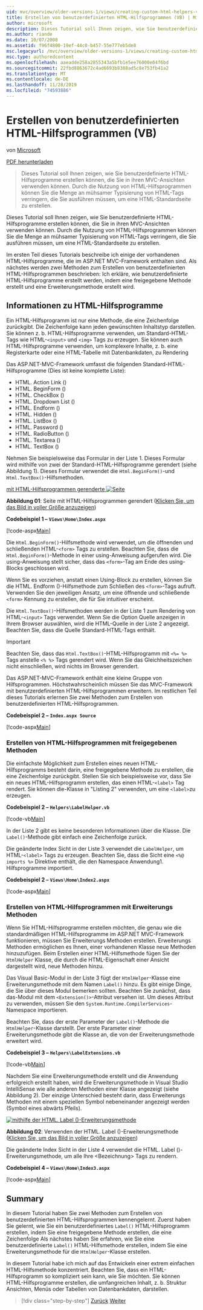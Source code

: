 ```yaml
---
uid: mvc/overview/older-versions-1/views/creating-custom-html-helpers-vb
title: Erstellen von benutzerdefinierten HTML-Hilfsprogrammen (VB) | Microsoft-Dokumentation
author: microsoft
description: Dieses Tutorial soll Ihnen zeigen, wie Sie benutzerdefinierte HTML-Hilfsprogramme erstellen können, die Sie in ihren MVC-Ansichten verwenden können. Durch die Nutzung von HTML-Hilfsprogrammen...
ms.author: riande
ms.date: 10/07/2008
ms.assetid: f96f4800-19ef-44c0-b457-55e777eb5de8
msc.legacyurl: /mvc/overview/older-versions-1/views/creating-custom-html-helpers-vb
msc.type: authoredcontent
ms.openlocfilehash: aaeadde258a2855343a5bfb1e5ee76000e04f6bd
ms.sourcegitcommit: 22fbd8863672c4ad6693b8388ad5c8e753fb41a2
ms.translationtype: MT
ms.contentlocale: de-DE
ms.lasthandoff: 11/28/2019
ms.locfileid: "74593886"
---
```

# <a name="creating-custom-html-helpers-vb"></a>Erstellen von benutzerdefinierten HTML-Hilfsprogrammen (VB)

von [Microsoft](https://github.com/microsoft)

[PDF herunterladen](https://download.microsoft.com/download/1/1/f/11f721aa-d749-4ed7-bb89-a681b68894e6/ASPNET_MVC_Tutorial_9_VB.pdf)

> Dieses Tutorial soll Ihnen zeigen, wie Sie benutzerdefinierte HTML-Hilfsprogramme erstellen können, die Sie in ihren MVC-Ansichten verwenden können. Durch die Nutzung von HTML-Hilfsprogrammen können Sie die Menge an mühsamer Typisierung von HTML-Tags verringern, die Sie ausführen müssen, um eine HTML-Standardseite zu erstellen.

Dieses Tutorial soll Ihnen zeigen, wie Sie benutzerdefinierte HTML-Hilfsprogramme erstellen können, die Sie in ihren MVC-Ansichten verwenden können. Durch die Nutzung von HTML-Hilfsprogrammen können Sie die Menge an mühsamer Typisierung von HTML-Tags verringern, die Sie ausführen müssen, um eine HTML-Standardseite zu erstellen.

Im ersten Teil dieses Tutorials beschreibe ich einige der vorhandenen HTML-Hilfsprogramme, die im ASP.NET MVC-Framework enthalten sind. Als nächstes werden zwei Methoden zum Erstellen von benutzerdefinierten HTML-Hilfsprogrammen beschrieben: Ich erkläre, wie benutzerdefinierte HTML-Hilfsprogramme erstellt werden, indem eine freigegebene Methode erstellt und eine Erweiterungsmethode erstellt wird.

## <a name="understanding-html-helpers"></a>Informationen zu HTML-Hilfsprogramme

Ein HTML-Hilfsprogramm ist nur eine Methode, die eine Zeichenfolge zurückgibt. Die Zeichenfolge kann jeden gewünschten Inhaltstyp darstellen. Sie können z. b. HTML-Hilfsprogramme verwenden, um Standard-HTML-Tags wie HTML-`<input>` und `<img>` Tags zu erzeugen. Sie können auch HTML-Hilfsprogramme verwenden, um komplexere Inhalte, z. b. eine Registerkarte oder eine HTML-Tabelle mit Datenbankdaten, zu Rendering

Das ASP.NET-MVC-Framework umfasst die folgenden Standard-HTML-Hilfsprogramme (Dies ist keine komplette Liste):

- HTML. Action Link ()
- HTML. BeginForm ()
- HTML. CheckBox ()
- HTML. Dropdown List ()
- HTML. Endform ()
- HTML. Hidden ()
- HTML. ListBox ()
- HTML. Password ()
- HTML. RadioButton ()
- HTML. Textarea ()
- HTML. TextBox ()

Nehmen Sie beispielsweise das Formular in der Liste 1. Dieses Formular wird mithilfe von zwei der Standard-HTML-Hilfsprogramme gerendert (siehe Abbildung 1). Dieses Formular verwendet die `Html.BeginForm()`-und `Html.TextBox()`-Hilfsmethoden.

[mit HTML-Hilfsprogrammen gerenderte ![Seite](creating-custom-html-helpers-vb/_static/image2.png)](creating-custom-html-helpers-vb/_static/image1.png)

**Abbildung 01**: Seite mit HTML-Hilfsprogrammen gerendert ([Klicken Sie, um das Bild in voller Größe anzuzeigen](creating-custom-html-helpers-vb/_static/image3.png))

**Codebeispiel 1 – `Views\Home\Index.aspx`**

[!code-aspx[Main](creating-custom-html-helpers-vb/samples/sample1.aspx)]

Die `Html.BeginForm()`-Hilfsmethode wird verwendet, um die öffnenden und schließenden HTML-`<form>` Tags zu erstellen. Beachten Sie, dass die `Html.BeginForm()`-Methode in einer using-Anweisung aufgerufen wird. Die using-Anweisung stellt sicher, dass das `<form>`-Tag am Ende des using-Blocks geschlossen wird.

Wenn Sie es vorziehen, anstatt einen Using-Block zu erstellen, können Sie die HTML. Endform ()-Hilfsmethode zum Schließen des `<form>`-Tags aufruft. Verwenden Sie den jeweiligen Ansatz, um eine öffnende und schließende `<form>` Kennung zu erstellen, die für Sie intuitiver erscheint.

Die `Html.TextBox()`-Hilfsmethoden werden in der Liste 1 zum Rendering von HTML-`<input>` Tags verwendet. Wenn Sie die Option Quelle anzeigen in Ihrem Browser auswählen, wird die HTML-Quelle in der Liste 2 angezeigt. Beachten Sie, dass die Quelle Standard-HTML-Tags enthält.

> [!IMPORTANT]
> Beachten Sie, dass das `Html.TextBox()`-HTML-Hilfsprogramm mit `<%= %>` Tags anstelle `<% %>` Tags gerendert wird. Wenn Sie das Gleichheitszeichen nicht einschließen, wird nichts im Browser gerendert.

Das ASP.NET-MVC-Framework enthält eine kleine Gruppe von Hilfsprogrammen. Höchstwahrscheinlich müssen Sie das MVC-Framework mit benutzerdefinierten HTML-Hilfsprogrammen erweitern. Im restlichen Teil dieses Tutorials erlernen Sie zwei Methoden zum Erstellen von benutzerdefinierten HTML-Hilfsprogrammen.

**Codebeispiel 2 – `Index.aspx Source`**

[!code-aspx[Main](creating-custom-html-helpers-vb/samples/sample2.aspx)]

### <a name="creating-html-helpers-with-shared-methods"></a>Erstellen von HTML-Hilfsprogrammen mit freigegebenen Methoden

Die einfachste Möglichkeit zum Erstellen eines neuen HTML-Hilfsprogramms besteht darin, eine freigegebene Methode zu erstellen, die eine Zeichenfolge zurückgibt. Stellen Sie sich beispielsweise vor, dass Sie ein neues HTML-Hilfsprogramm erstellen, das einen HTML-`<label>` Tag rendert. Sie können die-Klasse in "Listing 2" verwenden, um eine `<label>`zu erzeugen.

**Codebeispiel 2 – `Helpers\LabelHelper.vb`**

[!code-vb[Main](creating-custom-html-helpers-vb/samples/sample3.vb)]

In der Liste 2 gibt es keine besonderen Informationen über die Klasse. Die `Label()`-Methode gibt einfach eine Zeichenfolge zurück.

Die geänderte Index Sicht in der Liste 3 verwendet die `LabelHelper`, um HTML-`<label>` Tags zu erzeugen. Beachten Sie, dass die Sicht eine `<%@ imports %>` Direktive enthält, die den Namespace Anwendung1. Hilfsprogramme importiert.

**Codebeispiel 2 – `Views\Home\Index2.aspx`**

[!code-aspx[Main](creating-custom-html-helpers-vb/samples/sample4.aspx)]

### <a name="creating-html-helpers-with-extension-methods"></a>Erstellen von HTML-Hilfsprogrammen mit Erweiterungs Methoden

Wenn Sie HTML-Hilfsprogramme erstellen möchten, die genau wie die standardmäßigen HTML-Hilfsprogramme im ASP.NET MVC-Framework funktionieren, müssen Sie Erweiterungs Methoden erstellen. Erweiterungs Methoden ermöglichen es Ihnen, einer vorhandenen Klasse neue Methoden hinzuzufügen. Beim Erstellen einer HTML-Hilfsmethode fügen Sie der `HtmlHelper` Klasse, die durch die HTML-Eigenschaft einer Ansicht dargestellt wird, neue Methoden hinzu.

Das Visual Basic-Modul in der Liste 3 fügt der `HtmlHelper`-Klasse eine Erweiterungsmethode mit dem Namen `Label()` hinzu. Es gibt einige Dinge, die Sie über dieses Modul bemerken sollten. Beachten Sie zunächst, dass das-Modul mit dem `<Extension()>`-Attribut versehen ist. Um dieses Attribut zu verwenden, müssen Sie den `System.Runtime.CompilerServices`-Namespace importieren.

Beachten Sie, dass der erste Parameter der `Label()`-Methode die `HtmlHelper`-Klasse darstellt. Der erste Parameter einer Erweiterungsmethode gibt die Klasse an, die von der Erweiterungsmethode erweitert wird.

**Codebeispiel 3 – `Helpers\LabelExtensions.vb`**

[!code-vb[Main](creating-custom-html-helpers-vb/samples/sample5.vb)]

Nachdem Sie eine Erweiterungsmethode erstellt und die Anwendung erfolgreich erstellt haben, wird die Erweiterungsmethode in Visual Studio IntelliSense wie alle anderen Methoden einer Klasse angezeigt (siehe Abbildung 2). Der einzige Unterschied besteht darin, dass Erweiterungs Methoden mit einem speziellen Symbol nebeneinander angezeigt werden (Symbol eines abwärts Pfeils).

[![mithilfe der HTML. Label ()-Erweiterungsmethode](creating-custom-html-helpers-vb/_static/image5.png)](creating-custom-html-helpers-vb/_static/image4.png)

**Abbildung 02**: Verwenden der HTML. Label ()-Erweiterungsmethode ([Klicken Sie, um das Bild in voller Größe anzuzeigen](creating-custom-html-helpers-vb/_static/image6.png))

Die geänderte Index Sicht in der Liste 4 verwendet die HTML. Label ()-Erweiterungsmethode, um alle Ihre &lt;Bezeichnung&gt; Tags zu rendern.

**Codebeispiel 4 – `Views\Home\Index3.aspx`**

[!code-aspx[Main](creating-custom-html-helpers-vb/samples/sample6.aspx)]

## <a name="summary"></a>Summary

In diesem Tutorial haben Sie zwei Methoden zum Erstellen von benutzerdefinierten HTML-Hilfsprogrammen kennengelernt. Zuerst haben Sie gelernt, wie Sie ein benutzerdefiniertes `Label()` HTML-Hilfsprogramm erstellen, indem Sie eine freigegebene Methode erstellen, die eine Zeichenfolge Als nächstes haben Sie erfahren, wie Sie eine benutzerdefinierte `Label()` HTML-Hilfsmethode erstellen, indem Sie eine Erweiterungsmethode für die `HtmlHelper`-Klasse erstellen.

In diesem Tutorial habe ich mich auf das Entwickeln einer extrem einfachen HTML-Hilfsmethode konzentriert. Beachten Sie, dass ein HTML-Hilfsprogramm so kompliziert sein kann, wie Sie möchten. Sie können HTML-Hilfsprogramme erstellen, die umfangreichen Inhalt, z. b. Struktur Ansichten, Menüs oder Tabellen von Datenbankdaten, darstellen.

> [!div class="step-by-step"]
> [Zurück](asp-net-mvc-views-overview-vb.md)
> [Weiter](using-the-tagbuilder-class-to-build-html-helpers-vb.md)
